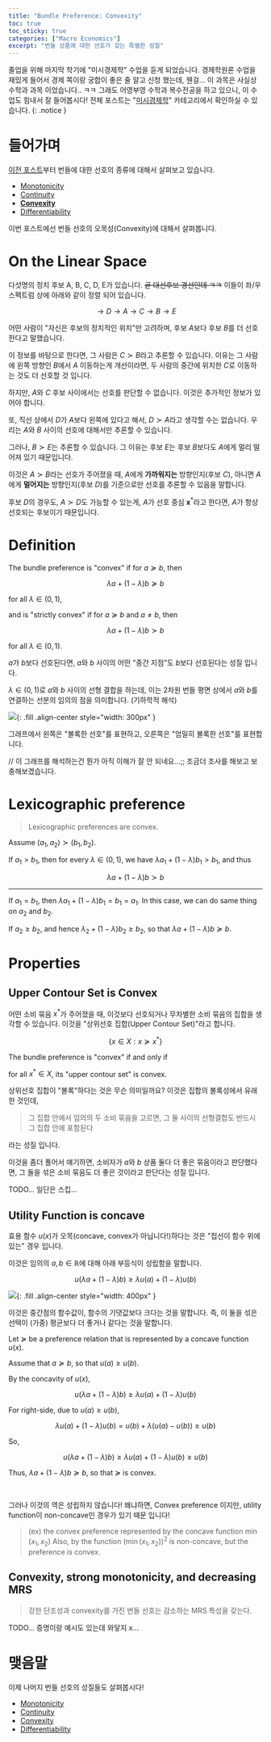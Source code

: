 ```yaml
---
title: "Bundle Preference: Convexity"
toc: true
toc_sticky: true
categories: ["Macro Economics"]
excerpt: "번들 상품에 대한 선호가 갖는 특별한 성질"
---
```


졸업을 위해 마지막 학기에 "미시경제학" 수업을 듣게 되었습니다.
경제학원론 수업을 재밌게 들어서 경제 쪽이랑 궁합이 좋은 줄 알고 신청 했는데, 웬걸... 이 과목은 사실상 수학과 과목 이었습니다.. ㅋㅋ
그래도 어영부영 수학과 복수전공을 하고 있으니, 이 수업도 힘내서 잘 들어봅시다!
전체 포스트는 "[미시경제학](/categories/micro-economics)" 카테고리에서 확인하실 수 있습니다.
{: .notice }

# 들어가며

[이전 포스트](/2025/04/13/bundle-preference/)부터 번들에 대한 선호의 종류에 대해서 살펴보고 있습니다.

- [Monotonicity](/2025/04/13/bundle-preference-monotonicity/)
- [Continuity](/2025/04/14/bundle-preference-continuity/)
- **[Convexity](/2025/04/14/bundle-preference-convexity/)**
- [Differentiability](/2025/04/14/bundle-preference-differentiability/)


이번 포스트에선 번들 선호의 오목성(Convexity)에 대해서 살펴봅니다.

# On the Linear Space

다섯명의 정치 후보 A, B, C, D, E가 있습니다. ~~곧 대선후보 경선인데 ㅋㅋ~~ 이들이 좌/우 스펙트럼 상에 아래와 같이 정렬 되어 있습니다.

$$
\rightarrow D
\rightarrow A
\rightarrow C
\rightarrow B
\rightarrow E
$$

어떤 사람이 "자신은 후보의 정치적인 위치"만 고려하며, 후보 $A$보다 후보 $B$를 더 선호한다고 말했습니다.

이 정보를 바탕으로 한다면, 그 사람은 $C \succ B$라고 추론할 수 있습니다. 이유는 그 사람에 왼쪽 방향인 $B$에서 $A$ 이동하는게 개선이라면, 두 사람의 중간에 위치한 $C$로 이동하는 것도 더 선호할 것 입니다.

하지만, $A$와 $C$ 후보 사이에서는 선호를 판단할 수 없습니다. 이것은 추가적인 정보가 있어야 합니다.

또, 직선 상에서 $D$가 $A$보다 왼쪽에 있다고 해서, $D \succ A$라고 생각할 수는 없습니다. 우리는 $A$와 $B$ 사이의 선호에 대해서만 추론할 수 있습니다.

그러나, $B \succ E$는 추론할 수 있습니다. 그 이유는 후보 $E$는 후보 $B$보다도 $A$에게 멀리 떨어져 있기 때문입니다.

이것은 $A \succ B$라는 선호가 주어졌을 때, $A$에게 **가까워지는** 방향인지(후보 $C$), 아니면 $A$에게 **멀어지는** 방향인지(후보 $D$)를 기준으로만 선호를 추론할 수 있음을 말합니다.

후보 $D$의 경우도, $A \succ D$도 가능할 수 있는게, $A$가 선호 중심 $\mathbf{x}^\ast$라고 한다면, $A$가 항상 선호되는 후보이기 때문입니다.

# Definition

<div class="definition" markdown="1">

The bundle preference is "convex" if for $a \succcurlyeq b$, then

$$
\lambda a + (1 - \lambda) b \succcurlyeq b
$$

for all $\lambda \in (0, 1)$,

and is "strictly convex" if for $a \succcurlyeq b$ and $a \ne b$, then

$$
\lambda a + (1 - \lambda) b \succ b
$$

for all $\lambda \in (0, 1)$.

</div>

$a$가 $b$보다 선호된다면, $a$와 $b$ 사이의 어떤 "중간 지점"도 $b$보다 선호된다는 성질 입니다.

$\lambda \in (0, 1)$로 $a$와 $b$ 사이의 선형 결합을 하는데, 이는 2차원 번들 평면 상에서 $a$와 $b$를 연결하는 선분의 임의의 점을 의미합니다. (기하학적 해석)

![](/images/others/micro-economics/bundle-convexity.png){: .fill .align-center style="width: 300px" }

그래프에서 왼쪽은 "볼록한 선호"를 표현하고, 오른쪽은 "엄밀히 볼록한 선호"를 표현합니다.

// 이 그래프를 해석하는건 뭔가 아직 이해가 잘 안 되네요...;; 조금더 조사를 해보고 보충해보겠습니다.


# Lexicographic preference

> Lexicographic preferences are convex.

<div class="proof" markdown="1">

Assume $(a_1, a_2) \succ (b_1, b_2)$.

If $a_1 > b_1$, then for every $\lambda \in (0, 1)$, we have $\lambda a_1 + (1 - \lambda) b_1 > b_1$, and thus

$$
\lambda a + (1 - \lambda) b \succ b
$$

<hr/>

If $a_1 = b_1$, then $\lambda a_1 + (1 - \lambda) b_1 = b_1 = a_1$. In this case, we can do same thing on $a_2$ and $b_2$.

If $a_2 \ge b_2$, and hence $\lambda _2 + (1 - \lambda) b_2 \ge b_2$, so that $\lambda a + (1 - \lambda) b \succcurlyeq b$.

</div>

# Properties

## Upper Contour Set is Convex

어떤 소비 묶음 $x^\ast$가 주어졌을 때, 이것보다 선호되거나 무차별한 소비 묶음의 집합을 생각할 수 있습니다. 이것을 "상위선호 집합(Upper Contour Set)"라고 합니다.

$$
\left\{x \in X: x\succcurlyeq x^\ast\right\}
$$

<div class="proof" markdown="1">

The bundle preference is "convex" if and only if

for all $x^\ast \in X$, its "upper contour set" is convex.

</div>

상위선호 집합이 "볼록"하다는 것은 무슨 의미일까요? 이것은 집합의 볼록성에서 유래한 것인데,

> 그 집합 안에서 임의의 두 소비 묶음을 고르면, 그 둘 사이의 선형결합도 반드시 그 집합 안에 포함된다

라는 성질 입니다.

이것을 좀더 풀어서 얘기하면, 소비자가 $a$와 $b$ 상품 둘다 더 좋은 묶음이라고 판단했다면, 그 둘을 섞은 소비 묶음도 더 좋은 것이라고 판단다는 성질 입니다.

<div class="proof" markdown="1">

TODO... 일단은 스킵...

</div>

## Utility Function is concave

효용 함수 $u(x)$가 오목(concave, convex가 아닙니다!)하다는 것은 "접선이 함수 위에 있는" 경우 입니다.

이것은 임의의 $a, b \in \mathbb{R}$에 대해 아래 부등식이 성립함을 말합니다.

$$
u(\lambda a + (1 - \lambda)b)
\ge
\lambda u(a) + (1 - \lambda) u(b)
$$

![](/images/others/micro-economics/bundle-convexity-concave-utility.png){: .fill .align-center style="width: 400px" }

이것은 중간점의 함수값이, 함수의 기댓값보다 크다는 것을 말합니다. 즉, 이 둘을 섞은 선택이 (가중) 평균보다 더 좋거나 같다는 것을 말합니다.

<div class="proof" markdown="1">

Let $\succcurlyeq$ be a preference relation that is represented by a concave function $u(x)$.

Assume that $a \succcurlyeq b$, so that $u(a) \ge u(b)$.

By the concavity of $u(x)$,

$$
u(\lambda a + (1-\lambda) b) \ge \lambda u(a) + (1-\lambda) u(b)
$$

For right-side, due to $u(a) \ge u(b)$,

$$
\lambda u(a) + (1-\lambda) u(b)
= u(b) + \lambda (u(a) - u(b)) \ge u(b)
$$

So,

$$
u(\lambda a + (1-\lambda) b) \ge \lambda u(a) + (1-\lambda) u(b) \ge u(b)
$$

Thus, $\lambda a + (1 - \lambda) b \succcurlyeq b$, so that $\succcurlyeq$ is convex.

</div>

<br/>

그러나 이것의 역은 성립하지 않습니다! 왜냐하면, Convex preference 이지만, utility function이 non-concave인 경우가 있기 때문 입니다!

> (ex) the convex preference represented by the concave function $\min(x_1, x_2)$
> Also, by the function $(\min(x_1, x_2))^2$ is non-concave, but the preference is convex.

## Convexity, strong monotonicity, and decreasing MRS

> 강한 단조성과 convexity를 가진 번들 선호는 감소하는 MRS 특성을 갖는다.

TODO... 증명이랑 예시도 있는데 와닿지 x...

# 맺음말

이제 나머지 번들 선호의 성질들도 살펴봅시다!

- [Monotonicity](/2025/04/13/bundle-preference-monotonicity/)
- [Continuity](/2025/04/14/bundle-preference-continuity/)
- [Convexity](/2025/04/14/bundle-preference-convexity/)
- [Differentiability](/2025/04/14/bundle-preference-differentiability/)
